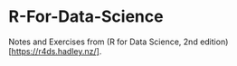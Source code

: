 # R-For-Data-Science
Notes and Exercises from (R for Data Science, 2nd edition)[https://r4ds.hadley.nz/].
